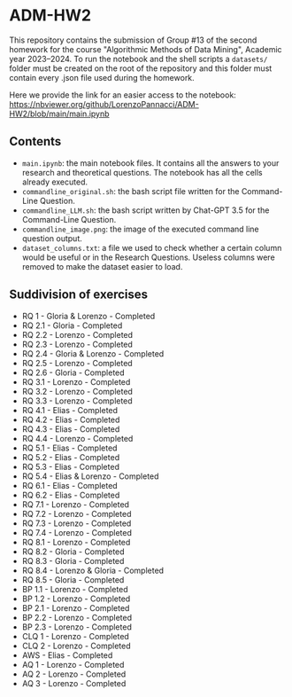 # ADM-HW2

This repository contains the submission of Group #13 of the second homework for the course "Algorithmic Methods of Data Mining", Academic year 2023–2024.
To run the notebook and the shell scripts a `datasets/` folder must be created on the root of the repository and this folder must contain every .json file used during the homework.

Here we provide the link for an easier access to the notebook: https://nbviewer.org/github/LorenzoPannacci/ADM-HW2/blob/main/main.ipynb

## Contents

* `main.ipynb`: the main notebook files. It contains all the answers to your research and theoretical questions. The notebook has all the cells already executed.
* `commandline_original.sh`: the bash script file written for the Command-Line Question.
* `commandline_LLM.sh`: the bash script written by Chat-GPT 3.5 for the Command-Line Question.
* `commandline_image.png`: the image of the executed command line question output.
* `dataset_columns.txt`: a file we used to check whether a certain column would be useful or in the Research Questions. Useless columns were removed to make the dataset easier to load.

## Suddivision of exercises

* RQ 1 - Gloria & Lorenzo - Completed
* RQ 2.1 - Gloria - Completed
* RQ 2.2 - Lorenzo - Completed
* RQ 2.3 - Lorenzo - Completed
* RQ 2.4 - Gloria & Lorenzo - Completed
* RQ 2.5 - Lorenzo - Completed
* RQ 2.6 - Gloria - Completed
* RQ 3.1 - Lorenzo - Completed
* RQ 3.2 - Lorenzo - Completed
* RQ 3.3 - Lorenzo - Completed
* RQ 4.1 - Elias - Completed
* RQ 4.2 - Elias - Completed
* RQ 4.3 - Elias - Completed
* RQ 4.4 - Lorenzo - Completed
* RQ 5.1 - Elias - Completed
* RQ 5.2 - Elias - Completed
* RQ 5.3 - Elias - Completed
* RQ 5.4 - Elias & Lorenzo - Completed
* RQ 6.1 - Elias - Completed
* RQ 6.2 - Elias - Completed
* RQ 7.1 - Lorenzo - Completed
* RQ 7.2 - Lorenzo - Completed
* RQ 7.3 - Lorenzo - Completed
* RQ 7.4 - Lorenzo - Completed
* RQ 8.1 - Lorenzo - Completed
* RQ 8.2 - Gloria - Completed
* RQ 8.3 - Gloria - Completed
* RQ 8.4 - Lorenzo & Gloria - Completed
* RQ 8.5 - Gloria - Completed
* BP 1.1 - Lorenzo - Completed
* BP 1.2 - Lorenzo - Completed
* BP 2.1 - Lorenzo - Completed
* BP 2.2 - Lorenzo - Completed
* BP 2.3 - Lorenzo - Completed
* CLQ 1 - Lorenzo - Completed
* CLQ 2 - Lorenzo - Completed
* AWS - Elias - Completed
* AQ 1 - Lorenzo - Completed
* AQ 2 - Lorenzo - Completed
* AQ 3 - Lorenzo - Completed
